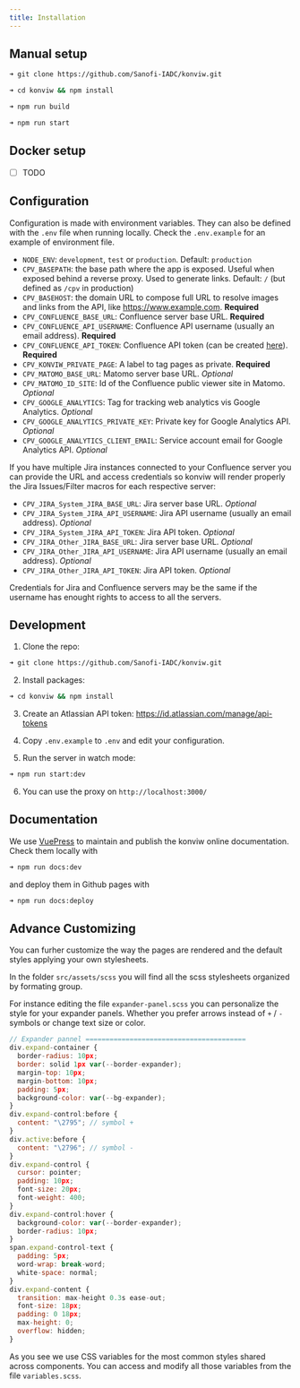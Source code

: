 ```yaml
---
title: Installation
---
```


## Manual setup

```bash
➜ git clone https://github.com/Sanofi-IADC/konviw.git

➜ cd konviw && npm install

➜ npm run build

➜ npm run start
```

## Docker setup

- [ ] TODO

## Configuration

Configuration is made with environment variables. They can also be defined with the `.env` file when running locally. Check the `.env.example` for an example of environment file.

- `NODE_ENV`: `development`, `test` or `production`. Default: `production`
- `CPV_BASEPATH`: the base path where the app is exposed. Useful when exposed behind a reverse proxy. Used to generate links. Default: `/` (but defined as `/cpv` in production)
- `CPV_BASEHOST`: the domain URL to compose full URL to resolve images and links from the API, like https://www.example.com. **Required**
- `CPV_CONFLUENCE_BASE_URL`: Confluence server base URL. **Required**
- `CPV_CONFLUENCE_API_USERNAME`: Confluence API username (usually an email address). **Required**
- `CPV_CONFLUENCE_API_TOKEN`: Confluence API token (can be created [here](https://id.atlassian.com/manage/api-tokens)). **Required**
- `CPV_KONVIW_PRIVATE_PAGE`: A label to tag pages as private. **Required**
- `CPV_MATOMO_BASE_URL`: Matomo server base URL. _Optional_
- `CPV_MATOMO_ID_SITE`: Id of the Confluence public viewer site in Matomo. _Optional_
- `CPV_GOOGLE_ANALYTICS`: Tag for tracking web analytics vis Google Analytics. _Optional_
- `CPV_GOOGLE_ANALYTICS_PRIVATE_KEY`: Private key for Google Analytics API. _Optional_
- `CPV_GOOGLE_ANALYTICS_CLIENT_EMAIL`: Service account email for Google Analytics API. _Optional_

If you have multiple Jira instances connected to your Confluence server you can provide the URL and access credentials so konviw will render properly the Jira Issues/Filter macros for each respective server:

- `CPV_JIRA_System_JIRA_BASE_URL`: Jira server base URL. _Optional_
- `CPV_JIRA_System_JIRA_API_USERNAME`: Jira API username (usually an email address). _Optional_
- `CPV_JIRA_System_JIRA_API_TOKEN`: Jira API token. _Optional_
- `CPV_JIRA_Other_JIRA_BASE_URL`: Jira server base URL. _Optional_
- `CPV_JIRA_Other_JIRA_API_USERNAME`: Jira API username (usually an email address). _Optional_
- `CPV_JIRA_Other_JIRA_API_TOKEN`: Jira API token. _Optional_

Credentials for Jira and Confluence servers may be the same if the username has enought rights to access to all the servers.

## Development

1. Clone the repo:

```bash
➜ git clone https://github.com/Sanofi-IADC/konviw.git
```

2. Install packages:

```bash
➜ cd konviw && npm install
```

3. Create an Atlassian API token: https://id.atlassian.com/manage/api-tokens

4. Copy `.env.example` to `.env` and edit your configuration.

5. Run the server in watch mode:

```bash
➜ npm run start:dev
```

6. You can use the proxy on `http://localhost:3000/`

## Documentation

We use [VuePress](https://vuepress.vuejs.org/) to maintain and publish the konviw online documentation.
Check them locally with

```bash
➜ npm run docs:dev
```

and deploy them in Github pages with

```bash
➜ npm run docs:deploy
```

## Advance Customizing

You can furher customize the way the pages are rendered and the default styles applying your own stylesheets.

In the folder `src/assets/scss` you will find all the scss stylesheets organized by formating group.

For instance editing the file `expander-panel.scss` you can personalize the style for your expander panels. Whether you prefer arrows instead of `+` / `-` symbols or change text size or color.

```js
// Expander pannel ========================================
div.expand-container {
  border-radius: 10px;
  border: solid 1px var(--border-expander);
  margin-top: 10px;
  margin-bottom: 10px;
  padding: 5px;
  background-color: var(--bg-expander);
}
div.expand-control:before {
  content: "\2795"; // symbol +
}
div.active:before {
  content: "\2796"; // symbol -
}
div.expand-control {
  cursor: pointer;
  padding: 10px;
  font-size: 20px;
  font-weight: 400;
}
div.expand-control:hover {
  background-color: var(--border-expander);
  border-radius: 10px;
}
span.expand-control-text {
  padding: 5px;
  word-wrap: break-word;
  white-space: normal;
}
div.expand-content {
  transition: max-height 0.3s ease-out;
  font-size: 18px;
  padding: 0 18px;
  max-height: 0;
  overflow: hidden;
}
```

As you see we use CSS variables for the most common styles shared across components. You can access and modify all those variables from the file `variables.scss`.
